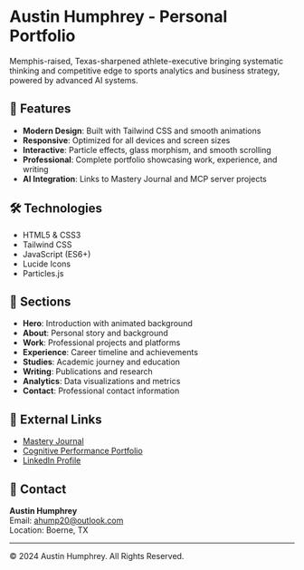 # Austin Humphrey - Personal Portfolio

Memphis-raised, Texas-sharpened athlete-executive bringing systematic thinking and competitive edge to sports analytics and business strategy, powered by advanced AI systems.

## 🚀 Features

- **Modern Design**: Built with Tailwind CSS and smooth animations
- **Responsive**: Optimized for all devices and screen sizes
- **Interactive**: Particle effects, glass morphism, and smooth scrolling
- **Professional**: Complete portfolio showcasing work, experience, and writing
- **AI Integration**: Links to Mastery Journal and MCP server projects

## 🛠️ Technologies

- HTML5 & CSS3
- Tailwind CSS
- JavaScript (ES6+)
- Lucide Icons
- Particles.js

## 📱 Sections

- **Hero**: Introduction with animated background
- **About**: Personal story and background
- **Work**: Professional projects and platforms
- **Experience**: Career timeline and achievements
- **Studies**: Academic journey and education
- **Writing**: Publications and research
- **Analytics**: Data visualizations and metrics
- **Contact**: Professional contact information

## 🔗 External Links

- [Mastery Journal](https://new.express.adobe.com/webpage/design/urn:aaid:sc:VA6C2:983bafaf-fb67-5e5b-8f77-69e47334b25f?category=photos)
- [Cognitive Performance Portfolio](https://j8r5k8b9jg.wixsite.com/cognitive-performanc)
- [LinkedIn Profile](https://linkedin.com/in/ahump20)

## 📧 Contact

**Austin Humphrey**  
Email: ahump20@outlook.com  
Location: Boerne, TX

---

© 2024 Austin Humphrey. All Rights Reserved.